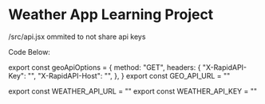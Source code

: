 # Weather App Learning Project

/src/api.jsx ommited to not share api keys 

Code Below: 

export const geoApiOptions = {
  method: "GET",
  headers: {
    "X-RapidAPI-Key": "",
    "X-RapidAPI-Host": "",
  },
}
export const GEO_API_URL = ""

export const WEATHER_API_URL = ""
export const WEATHER_API_KEY = ""
